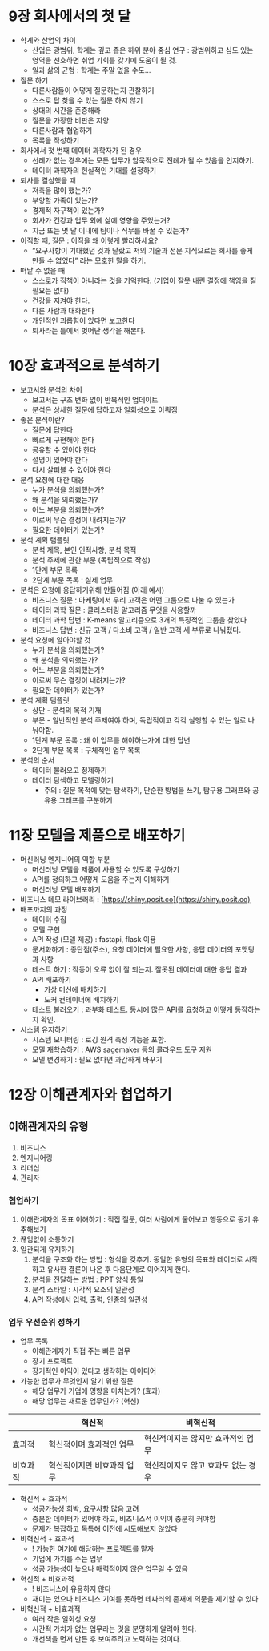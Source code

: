 # 9장 회사에서의 첫 달

-   학계와 산업의 차이
    -   산업은 광범위, 학계는 깊고 좁은 하위 분야 중심 연구 : 광범위하고 심도 있는 영역을 선호하면 취업 기회를 갖기에 도움이 될 것.
    -   일과 삶의 균형 : 학계는 주말 없을 수도…
-   질문 하기
    -   다른사람들이 어떻게 질문하는지 관찰하기
    -   스스로 답 찾을 수 있는 질문 하지 않기
    -   상대의 시간을 존중해라
    -   질문을 가장한 비판은 지양
    -   다른사람과 협업하기
    -   목록을 작성하기
-   회사에서 첫 번째 데이터 과학자가 된 경우
    -   선례가 없는 경우에는 모든 업무가 암묵적으로 전례가 될 수 있음을 인지하기.
    -   데이터 과학자의 현실적인 기대를 설정하기
-   퇴사를 결심했을 때
    -   저축을 많이 했는가?
    -   부양할 가족이 있는가?
    -   경제적 자구책이 있는가?
    -   회사가 건강과 업무 외에 삶에 영향을 주었는거?
    -   지금 또는 몇 달 이내에 팀이나 직무를 바꿀 수 있는가?
-   이직할 때, 질문 : 이직을 왜 이렇게 빨리하세요?
    -   “요구사항이 기대했던 것과 달랐고 저의 기술과 전문 지식으로는 회사를 좋게 만들 수 없었다” 라는 모호한 말을 하기.
-   떠날 수 없을 때
    -   스스로가 직책이 아니라는 것을 기억한다. (기업이 잘못 내린 결정에 책임을 질 필요는 없다)
    -   건강을 지켜야 한다.
    -   다른 사람과 대화한다
    -   개인적인 괴롭힘이 있다면 보고한다
    -   퇴사라는 틀에서 벗어난 생각을 해본다.

# 10장 효과적으로 분석하기

-   보고서와 분석의 차이
    -   보고서는 구조 변화 없이 반복적인 업데이트
    -   분석은 상세한 질문에 답하고자 일회성으로 이뤄짐
-   좋은 분석이란?
    -   질문에 답한다
    -   빠르게 구현해야 한다
    -   공유할 수 있어야 한다
    -   설명이 있어야 한다
    -   다시 살펴볼 수 있어야 한다
-   분석 요청에 대한 대응
    -   누가 분석을 의뢰했는가?
    -   왜 분석을 의뢰했는가?
    -   어느 부분을 의뢰했는가?
    -   이로써 무슨 결정이 내려지는가?
    -   필요한 데이터가 있는가?
-   분석 계획 탬플릿
    -   분석 제목, 본인 인적사항, 분석 목적
    -   분석 주제에 관한 부문 (독립적으로 작성)
    -   1단계 부문 목록
    -   2단계 부문 목록 : 실제 업무
-   분석은 요청에 응답하기위해 만들어짐 (아래 예시)
    -   비즈니스 질문 : 마케팅에서 우리 고객은 어떤 그룹으로 나눌 수 있는가
    -   데이터 과학 질문 : 클러스터링 알고리즘 무엇을 사용할까
    -   데이터 과학 답변 : K-means 알고리즘으로 3개의 특징적인 그룹을 찾았다
    -   비즈니스 답변 : 신규 고객 / 다소비 고객 / 일반 고객 세 부류로 나눠졌다.
-   분석 요청에 알아야할 것
    -   누가 분석을 의뢰했는가?
    -   왜 분석을 의뢰했는가?
    -   어느 부분을 의뢰했는가?
    -   이로써 무슨 결정이 내려지는가?
    -   필요한 데이터가 있는가?
-   분석 계획 탬플릿
    -   상단 - 분석의 목적 기재
    -   부문 - 일반적인 분석 주제여야 하며, 독립적이고 각각 실행할 수 있는 일로 나눠야함.
    -   1단계 부문 목록 : 왜 이 업무를 해야하는가에 대한 답변
    -   2단계 부문 목록 : 구체적인 업무 목록
-   분석의 순서
    -   데이터 불러오고 정제하기
    -   데이터 탐색하고 모델링하기
        -   주의 : 질문 목적에 맞는 탐색하기, 단순한 방법을 쓰기, 탐구용 그래프와 공유용 그래프를 구분하기

# 11장 모델을 제품으로 배포하기

-   머신러닝 엔지니어의 역할 부분
    -   머신러닝 모델을 제품에 사용할 수 있도록 구성하기
    -   API를 정의하고 어떻게 도움을 주는지 이해하기
    -   머신러닝 모델 배포하기
-   비즈니스 데모 라이브러리 : [https://shiny.posit.co](https://shiny.posit.co)
-   배포까지의 과정
    -   데이터 수집
    -   모델 구현
    -   API 작성 (모델 제공) : fastapi, flask 이용
    -   문서화하기 : 종단점(주소), 요청 데이터에 필요한 사항, 응답 데이터의 포맷팅과 사항
    -   테스트 하기 : 작동이 오류 없이 잘 되는지. 잘못된 데이터에 대한 응답 결과
    -   API 배포하기
        -   가상 머신에 배치하기
        -   도커 컨테이너에 배치하기
    -   테스트 불러오기 : 과부화 테스트. 동시에 많은 API를 요청하고 어떻게 동작하는지 확인.
-   시스템 유지하기
    -   시스템 모니터링 : 로깅 원격 측정 기능을 포함.
    -   모델 재학습하기 : AWS sagemaker 등의 클라우드 도구 지원
    -   모델 변경하기 : 필요 없다면 과감하게 바꾸기

# 12장 이해관계자와 협업하기

## 이해관계자의 유형

1.  비즈니스
2.  엔지니어링
3.  리더십
4.  관리자

### 협업하기

1.  이해관계자의 목표 이해하기 : 직접 질문, 여러 사람에게 물어보고 행동으로 동기 유추해보기
2.  끊임없이 소통하기
3.  일관되게 유지하기
    1.  분석을 구조화 하는 방법 : 형식을 갖추기. 동일한 유형의 목표와 데이터로 시작하고 유사한 결론이 나온 후 다음단계로 이어지게 한다.
    2.  분석을 전달하는 방법 : PPT 양식 통일
    3.  분석 스타일 : 시각적 요소의 일관성
    4.  API 작성에서 입력, 출력, 인증의 일관성

### 업무 우선순위 정하기

-   업무 목록
    -   이해관계자가 직접 주는 빠른 업무
    -   장기 프로젝트
    -   장기적인 이익이 있다고 생각하는 아이디어
-   가능한 업무가 무엇인지 알기 위한 질문
    -   해당 업무가 기업에 영향을 미치는가? (효과)
    -   해당 업무는 새로운 업무인가? (혁신)

|   | 혁신적 | 비혁신적 |
| --- | --- | --- |
| 효과적 | 혁신적이며 효과적인 업무 | 혁신적이지는 않지만 효과적인 업무 |
| 비효과적 | 혁신적이지만 비효과적 업무 | 혁신적이지도 않고 효과도 없는 경우 |

-   혁신적 + 효과적
    -   성공가능성 희박, 요구사항 많음 고려
    -   충분한 데이터가 있어야 하고, 비즈니스적 이익이 충분히 커야함
    -   문제가 복잡하고 독특해 이전에 시도해보지 않았다
-   비혁신적 + 효과적
    -   ! 가능한 여기에 해당하는 프로젝트를 맡자
    -   기업에 가치를 주는 업무
    -   성공 가능성이 높으나 매력적이지 않은 업무일 수 있음
-   혁신적 + 비효과적
    -   ! 비즈니스에 유용하지 않다
    -   재미는 있으나 비즈니스 기여를 못하면 데싸러의 존재에 의문을 제기할 수 있다
-   비혁신적 + 비효과적
    -   여러 작은 일회성 요청
    -   시간적 가치가 없는 업무라는 것을 분명하게 알려야 한다.
    -   개선책을 먼저 만든 후 보여주려고 노력하는 것이다.